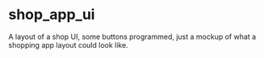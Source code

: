 # shop_app_ui

A layout of a shop UI, some buttons programmed, just a mockup of what a shopping app layout could look like.
